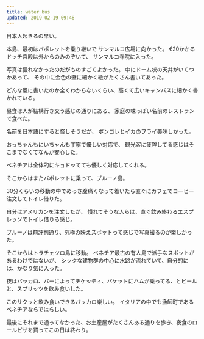 ```yaml
---
title: water bus
updated: 2019-02-19 09:48
---
```

日本人起きるの早い。




本島、最初はバポレットを乗り継いで
サンマルコ広場に向かった。
€20かかるドッチ宮殿は外からのみのぞいて、
サンマルコ寺院に入った。




写真は撮れなかったのだがものすごくよかった。
中にドーム状の天井がいくつかあって、
その中に金色の壁に細かく絵がたくさん書いてあった。


どんな風に書いたのか全くわからないくらい、高くて広いキャンバスに細かく書かれている。




昼食は人が結構行き交う感じの通りにある、
家庭の味っぽい名前のレストランで食べた。


名前を日本語にすると怪しそうだが、
ボンゴレとイカのフライ美味しかった。


おっちゃんもにいちゃんも丁寧で優しい対応で、
観光客に疲弊してる感じはそこまでなくてなんか安心した。


ベネチアは全体的にキョドッてても優しく対応してくれる。




そこからはまたバポレットに乗って、ブルーノ島。


30分くらいの移動の中でめっさ腹痛くなって着いたら直ぐにカフェでコーヒー注文してトイレ借りた。


自分はアメリカンを注文したが、
慣れてそうな人らは、直ぐ飲み終わるエスプレッソでトイレ借りる感じ。




ブルーノは前評判通り、究極の映えスポットって感じで写真撮るのが楽しかった。




そこからはトラチェツロ島に移動。
ベネチア最古の有人島で派手なスポットがあるわけではないが、
シックな建物群の中心に水路が流れていて、自分的には、かなり気に入った。




夜はバッカロ、バーによってチケッティ、バケットにハムが乗ってる、とビールと、スプリッツを飲み食いした。




このサクッと飲み食いできるバッカロ楽しい。
イタリアの中でも漁師町であるベネチアならではらしい。


最後にそれまで通ってなかった、お土産屋がたくさんある通りを歩き、夜食のロールピザを買ってこの日は終わり。
